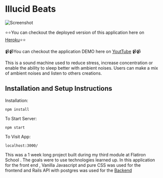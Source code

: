 # Illucid Beats
![Screenshot](readme.png)


⭐️⭐️You can checkout the deployed version of this application here on [Heroku](https://illucid--beats.herokuapp.com/)⭐️⭐️

📹📹You can checkout the application DEMO here on [YoutTube](https://www.youtube.com/watch?v=pOq3eoo0Mjs&t=17s) 📹📹


This is a sound machine used to reduce stress, increase concentration or enable the ability to sleep better with ambient noises. Users can make a mix of ambient noises and listen to others creations.
## Installation and Setup Instructions
 
Installation:

`npm install`   

To Start Server:

`npm start`  

To Visit App:

`localhost:3000/`

This was a 1 week long project built during my third module at Flatiron School . The goals were to use technologies learned up. In this application for the front end , Vanilla Javascript and pure CSS was used for the frontend and Rails API with postgres was used for the [Backend](https://github.com/diana2341/illucid_beats_back_end)


